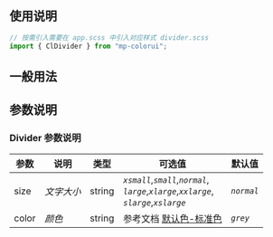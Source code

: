 ## 使用说明

```js
// 按需引入需要在 app.scss 中引入对应样式 divider.scss
import { ClDivider } from "mp-colorui";
```

## 一般用法

<CodeShow componentName='divider' />

## 参数说明

### Divider 参数说明

| 参数  | 说明       | 类型   | 可选值                                                                                              | 默认值     |
| ----- | ---------- | ------ | --------------------------------------------------------------------------------------------------- | ---------- |
| size  | _文字大小_ | string | _`xsmall`_,_`small`_,_`normal`_,<br />_`large`_,_`xlarge`_,_`xxlarge`_,<br />_`slarge`_,_`xslarge`_ | _`normal`_ |
| color | _颜色_     | string | 参考文档 [默认色-标准色](/mp-colorui-doc/home/color#标准色)                                         | _`grey`_   |

<FloatPhone url="https://yinliangdream.github.io/mp-colorui-h5-demo/#/package/viewPackage/divider/index" />
